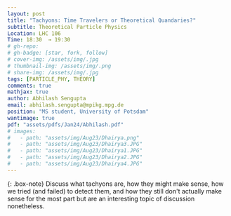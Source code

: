 ```yaml
---
layout: post
title: "Tachyons: Time Travelers or Theoretical Quandaries?"
subtitle: Theoretical Particle Physics
Location: LHC 106
Time: 18:30  → 19:30
# gh-repo: 
# gh-badge: [star, fork, follow]
# cover-img: /assets/img/.jpg
# thumbnail-img: /assets/img/.png
# share-img: /assets/img/.jpg
tags: [PARTICLE_PHY, THEORY]
comments: true
mathjax: true
author: Abhilash Sengupta
email: abhilash.sengupta@mpikg.mpg.de
position: "MS student, University of Potsdam"
wantimage: true
pdf: "assets/pdfs/Jan24/Abhilash.pdf"
# images:
#   - path: "assets/img/Aug23/Dhairya.png"
#   - path: "assets/img/Aug23/Dhairya3.JPG"
#   - path: "assets/img/Aug23/Dhairya1.JPG"
#   - path: "assets/img/Aug23/Dhairya2.JPG"
#   - path: "assets/img/Aug23/Dhairya4.JPG"
---
```

{: .box-note}
Discuss what tachyons are, how they might make sense, how we tried (and failed) to detect them, and how they still don't actually make sense for the most part but are an interesting topic of discussion nonetheless.